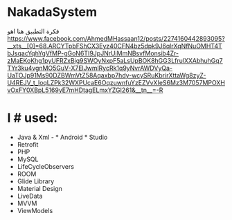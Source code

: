 # NakadaSystem
فكرة التطبيق هنا اهو 
https://www.facebook.com/AhmedMHassaan12/posts/2274160442893095?__xts__[0]=68.ARCYTpbFShCX3Eyz40CFN4bz5dpk9J6qlrXqNfNuOMHT4TbJsqacYqhYgVfMP-gGoN6TI9JpJNrUiMmNBsvfMonsib4Zr-zMaEKoKhg1pyUFRZxBig9SWOyNxpF5aLsUpBOK8hGG3LfrulXXAbhuhGq7TYr3ku4vgnMO5GuV-X7ElJwmlRycRk1q9yNvrAWDVyQa-UaTOJp91Ms90DZBWmVtZ58Aqaxbp7hdy-wcySRuKbrirXttaWg8zyZ-U4REJV_t_loqLZPk32WXPUcaE6OqzuwnfuYzEZVvXIeS6Mz3M7057MPOXHvOxFY0XBpL5169yE7mHDtagELmxYZGI261&__tn__=-R

# I # used:
* Java & Xml - * Android * Studio
* Retrofit 
* PHP
* MySQL
* LifeCycleObservers
* ROOM
* Glide Library
* Material Design
* LiveData
* MVVM
* ViewModels

